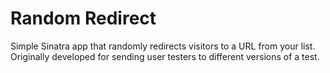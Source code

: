 # Random Redirect

Simple Sinatra app that randomly redirects visitors to a URL from your list. Originally developed for sending user testers to different versions of a test.
